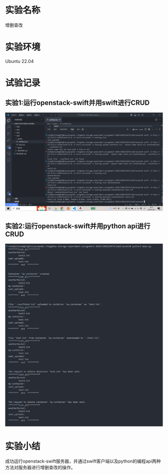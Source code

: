 # 实验名称
增删查改
# 实验环境
Ubuntu 22.04
# 试验记录
## 实验1:运行openstack-swift并用swift进行CRUD
![](./figure/crud_cli.png)
## 实验2:运行openstack-swift并用python api进行CRUD
![](./figure/crud_py.png)
# 实验小结
成功运行openstack-swift服务器，并通过swift客户端以及python的编程api两种方法对服务器进行增删查改的操作。
